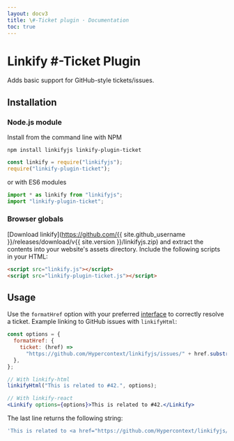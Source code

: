 ```yaml
---
layout: docv3
title: \#-Ticket plugin · Documentation
toc: true
---
```


# Linkify #-Ticket Plugin

Adds basic support for GitHub-style tickets/issues.

## Installation

### Node.js module

Install from the command line with NPM

```
npm install linkifyjs linkify-plugin-ticket
```

```js
const linkify = require("linkifyjs");
require("linkify-plugin-ticket");
```

or with ES6 modules

```js
import * as linkify from "linkifyjs";
import "linkify-plugin-ticket";
```

### Browser globals

[Download linkify](https://github.com/{{ site.github_username }}/releases/download/v{{ site.version }}/linkifyjs.zip)
and extract the contents into your website's assets directory.
Include the following scripts in your HTML:

```html
<script src="linkify.js"></script>
<script src="linkify-plugin-ticket.js"></script>
```

## Usage

Use the `formatHref` option with your preferred [interface](interfaces.html) to
correctly resolve a ticket. Example linking to GitHub issues with
`linkifyHtml`:

```jsx
const options = {
  formatHref: {
    ticket: (href) =>
      "https://github.com/Hypercontext/linkifyjs/issues/" + href.substr(1),
  },
};

// With linkify-html
linkifyHtml("This is related to #42.", options);

// With linkify-react
<Linkify options={options}>This is related to #42.</Linkify>
```

The last line returns the following string:

```js
'This is related to <a href="https://github.com/Hypercontext/linkifyjs/issues/42">#42</a>.';
```
